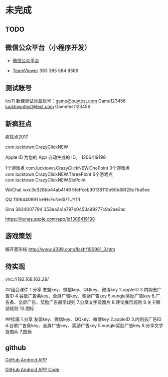 # 未完成

## TODO


## 微信公众平台（小程序开发）

- [微信公众平台](https://mp.weixin.qq.com/wxopen/initprofile?action=home&lang=zh_CN&token=39991709)

- [TeamViewer](https://www.teamviewer.com/zhCN/)
363 385 584
8389


## 测试账号
ios11  新建测试沙盒账号：game@buytest.com   Game123456
lucktowntest@test.com Gametest123456


## 新疯狂点
疯狂点2017

com.lucktown.CrazyClickNEW

Apple ID
为您的 App 自动生成的 ID。
1306419198

1个游戏点 
com.lucktown.CrazyClickNEW.OnePoint
3个游戏点 
com.lucktown.CrazyClickNEW.ThreePoint
6个游戏点 
com.lucktown.CrazyClickNEW.SixPoint

WeChat
wxc3e328bb44ab4149
5feffceb30138110b90b88f28c7ba5ee

QQ
1106440891
kHHsFcNeSi71UY1R

Sina
3834007794
353ea2a1a797b0453a99277c9a2ae2ac


https://itunes.apple.com/app/id1306419198




## 游戏策划
解开菱形结
http://www.4399.com/flash/190981_3.htm

## 待实现
vnc://192.168.102.29/


##组合课件
1.分享 友盟key、微信key、QQkey、微博key
2.appleID
3.内购去广告ID
4.谷歌广告条key、全屏广告key、奖励广告key
5.vungle奖励广告key
6.广告条、全屏广告、奖励广告展示规则
7.分享文字及图片
8.评论展示规则
9.关卡解锁规则
10.图标

##挂画
1.分享 友盟key、微信key、QQkey、微博key
2.appleID
3.内购去广告ID
4.谷歌广告条key、全屏广告key、奖励广告key
5.vungle奖励广告key
6.分享文字及图片
7.图标



## github
[GitHub Android APP](https://play.google.com/store/apps/details?id=com.github.mobile )

[GitHub Android APP Code](https://github.com/github/android)